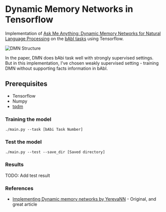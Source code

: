 # Dynamic Memory Networks in Tensorflow
Implementation of [Ask Me Anything: Dynamic Memory Networks for Natural Language Processing](http://arxiv.org/abs/1506.07285)
on the [bAbI tasks](https://research.facebook.com/research/babi/) using Tensorflow.

![DMN Structure](http://i.imgur.com/Gt73C4X.png)

In the paper, DMN does bAbi task well with strongly supervised settings. But in this implementation,
I've chosen weakly supervised setting - training DMN without supporting facts information in bAbI.

## Prerequisites
- Tensorflow
- Numpy
- [tqdm](https://pypi.python.org/pypi/tqdm)

### Training the model
```
./main.py --task [bAbi Task Number]
```

### Test the model
```
./main.py --test --save_dir [Saved directory]
```

### Results
TODO: Add test result

### References
- [Implementing Dynamic memory networks by YerevaNN](https://yerevann.github.io/2016/02/05/implementing-dynamic-memory-networks/) - Original, and great article
